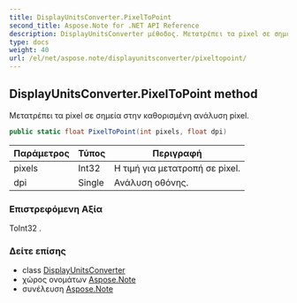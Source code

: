 ```yaml
---
title: DisplayUnitsConverter.PixelToPoint
second_title: Aspose.Note for .NET API Reference
description: DisplayUnitsConverter μέθοδος. Μετατρέπει τα pixel σε σημεία στην καθορισμένη ανάλυση pixel.
type: docs
weight: 40
url: /el/net/aspose.note/displayunitsconverter/pixeltopoint/
---
```

## DisplayUnitsConverter.PixelToPoint method

Μετατρέπει τα pixel σε σημεία στην καθορισμένη ανάλυση pixel.

```csharp
public static float PixelToPoint(int pixels, float dpi)
```

| Παράμετρος | Τύπος | Περιγραφή |
| --- | --- | --- |
| pixels | Int32 | Η τιμή για μετατροπή σε pixel. |
| dpi | Single | Ανάλυση οθόνης. |

### Επιστρεφόμενη Αξία

ΤοInt32 .

### Δείτε επίσης

* class [DisplayUnitsConverter](../)
* χώρος ονομάτων [Aspose.Note](../../displayunitsconverter/)
* συνέλευση [Aspose.Note](../../../)


